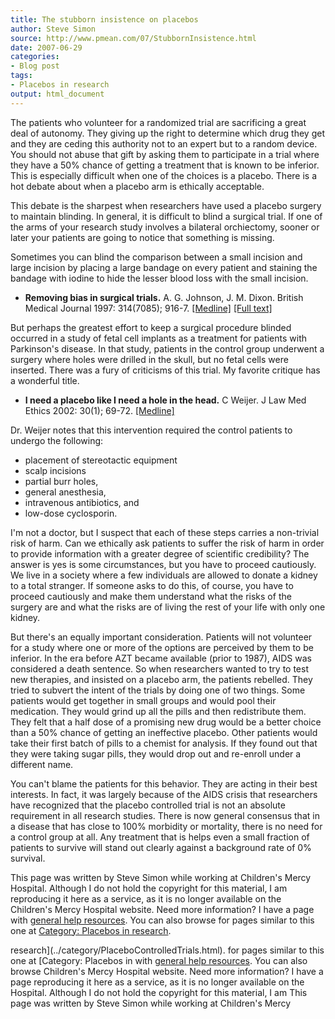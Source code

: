 ```yaml
---
title: The stubborn insistence on placebos
author: Steve Simon
source: http://www.pmean.com/07/StubbornInsistence.html
date: 2007-06-29
categories:
- Blog post
tags:
- Placebos in research
output: html_document
---
```

The patients who volunteer for a randomized trial are sacrificing a
great deal of autonomy. They giving up the right to determine which drug
they get and they are ceding this authority not to an expert but to a
random device. You should not abuse that gift by asking them to
participate in a trial where they have a 50% chance of getting a
treatment that is known to be inferior. This is especially difficult
when one of the choices is a placebo. There is a hot debate about when a
placebo arm is ethically acceptable.

This debate is the sharpest when researchers have used a placebo surgery
to maintain blinding. In general, it is difficult to blind a surgical
trial. If one of the arms of your research study involves a bilateral
orchiectomy, sooner or later your patients are going to notice that
something is missing.

Sometimes you can blind the comparison between a small incision and
large incision by placing a large bandage on every patient and staining
the bandage with iodine to hide the lesser blood loss with the small
incision.

-   **Removing bias in surgical trials.** A. G. Johnson, J. M. Dixon.
    British Medical Journal 1997: 314(7085); 916-7.
    [\[Medline\]](http://www.ncbi.nlm.nih.gov/entrez/query.fcgi?cmd=Retrieve&db=PubMed&list_uids=9099111&dopt=Abstract)
    [\[Full
    text\]](http://bmj.bmjjournals.com/cgi/content/full/314/7085/916)

But perhaps the greatest effort to keep a surgical procedure blinded
occurred in a study of fetal cell implants as a treatment for patients
with Parkinson\'s disease. In that study, patients in the control group
underwent a surgery where holes were drilled in the skull, but no fetal
cells were inserted. There was a fury of criticisms of this trial. My
favorite critique has a wonderful title.

-   **I need a placebo like I need a hole in the head.** C Weijer. J Law
    Med Ethics 2002: 30(1); 69-72.
    [\[Medline\]](http://www.ncbi.nlm.nih.gov/entrez/query.fcgi?cmd=Retrieve&db=PubMed&list_uids=11905271&dopt=Abstract)

Dr. Weijer notes that this intervention required the control patients to
undergo the following:

-   placement of stereotactic equipment
-   scalp incisions
-   partial burr holes,
-   general anesthesia,
-   intravenous antibiotics, and
-   low-dose cyclosporin.

I\'m not a doctor, but I suspect that each of these steps carries a
non-trivial risk of harm. Can we ethically ask patients to suffer the
risk of harm in order to provide information with a greater degree of
scientific credibility? The answer is yes is some circumstances, but you
have to proceed cautiously. We live in a society where a few individuals
are allowed to donate a kidney to a total stranger. If someone asks to
do this, of course, you have to proceed cautiously and make them
understand what the risks of the surgery are and what the risks are of
living the rest of your life with only one kidney.

But there\'s an equally important consideration. Patients will not
volunteer for a study where one or more of the options are perceived by
them to be inferior. In the era before AZT became available (prior to
1987), AIDS was considered a death sentence. So when researchers wanted
to try to test new therapies, and insisted on a placebo arm, the
patients rebelled. They tried to subvert the intent of the trials by
doing one of two things. Some patients would get together in small
groups and would pool their medication. They would grind up all the
pills and then redistribute them. They felt that a half dose of a
promising new drug would be a better choice than a 50% chance of getting
an ineffective placebo. Other patients would take their first batch of
pills to a chemist for analysis. If they found out that they were taking
sugar pills, they would drop out and re-enroll under a different name.

You can\'t blame the patients for this behavior. They are acting in
their best interests. In fact, it was largely because of the AIDS crisis
that researchers have recognized that the placebo controlled trial is
not an absolute requirement in all research studies. There is now
general consensus that in a disease that has close to 100% morbidity or
mortality, there is no need for a control group at all. Any treatment
that is helps even a small fraction of patients to survive will stand
out clearly against a background rate of 0% survival.

This page was written by Steve Simon while working at Children\'s Mercy
Hospital. Although I do not hold the copyright for this material, I am
reproducing it here as a service, as it is no longer available on the
Children\'s Mercy Hospital website. Need more information? I have a page
with [general help resources](../GeneralHelp.html). You can also browse
for pages similar to this one at [Category: Placebos in
research](../category/PlaceboControlledTrials.html).
<!---More--->
research](../category/PlaceboControlledTrials.html).
for pages similar to this one at [Category: Placebos in
with [general help resources](../GeneralHelp.html). You can also browse
Children\'s Mercy Hospital website. Need more information? I have a page
reproducing it here as a service, as it is no longer available on the
Hospital. Although I do not hold the copyright for this material, I am
This page was written by Steve Simon while working at Children\'s Mercy

<!---Do not use
**[StATS]:** **The stubborn insistence on placebos
This page was written by Steve Simon while working at Children\'s Mercy
Hospital. Although I do not hold the copyright for this material, I am
reproducing it here as a service, as it is no longer available on the
Children\'s Mercy Hospital website. Need more information? I have a page
with [general help resources](../GeneralHelp.html). You can also browse
for pages similar to this one at [Category: Placebos in
research](../category/PlaceboControlledTrials.html).
--->

